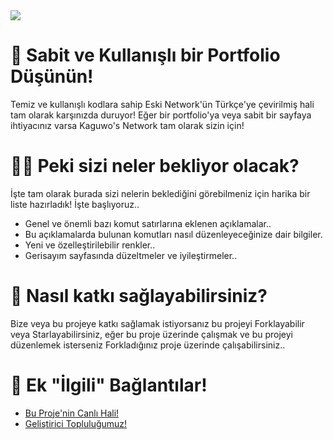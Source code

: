 <img src="https://alfred.is-inside.me/n3m56an7.png">

# 📝 Sabit ve Kullanışlı bir Portfolio Düşünün!

Temiz ve kullanışlı kodlara sahip Eski Network'ün Türkçe'ye çevirilmiş hali tam olarak karşınızda duruyor! Eğer bir portfolio'ya veya sabit bir sayfaya ihtiyacınız varsa Kaguwo's Network tam olarak sizin için!

# 💁‍♂️ Peki sizi neler bekliyor olacak?

İşte tam olarak burada sizi nelerin beklediğini görebilmeniz için harika bir liste hazırladık! İşte başlıyoruz..

- Genel ve önemli bazı komut satırlarına eklenen açıklamalar..
- Bu açıklamalarda bulunan komutları nasıl düzenleyeceğinize dair bilgiler.
- Yeni ve özelleştirilebilir renkler..
- Gerisayım sayfasında düzeltmeler ve iyileştirmeler..

# 📩 Nasıl katkı sağlayabilirsiniz?

Bize veya bu projeye katkı sağlamak istiyorsanız bu projeyi Forklayabilir veya Starlayabilirsiniz, eğer bu proje üzerinde çalışmak ve bu projeyi düzenlemek isterseniz Forkladığınız proje üzerinde çalışabilirsiniz..

# 🙏 Ek "İlgili" Bağlantılar!

- <a href="https://kaguwo.com/"> Bu Proje'nin Canlı Hali! </a>
- <a href="https://github.com/KaguwoNetwork"> Geliştirici Topluluğumuz! </a>






